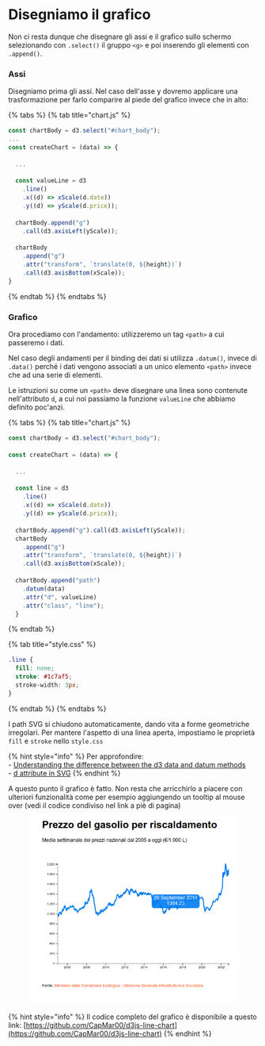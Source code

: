 # Disegniamo il grafico

Non ci resta dunque che disegnare gli assi e il grafico sullo schermo selezionando con `.select()` il gruppo `<g>` e poi inserendo gli elementi con `.append()`.

### Assi

Disegniamo prima gli assi. Nel caso dell'asse y dovremo applicare una trasformazione per farlo comparire al piede del grafico invece che in alto:

{% tabs %}
{% tab title="chart.js" %}
```javascript
const chartBody = d3.select("#chart_body");
...
const createChart = (data) => {
   
  ...
  
  const valueLine = d3
    .line()
    .x((d) => xScale(d.date))
    .y((d) => yScale(d.price));
    
  chartBody.append("g")
    .call(d3.axisLeft(yScale));
  
  chartBody
    .append("g")
    .attr("transform", `translate(0, ${height})`)
    .call(d3.axisBottom(xScale));
}
```
{% endtab %}
{% endtabs %}

### Grafico

Ora procediamo con l'andamento: utilizzeremo un tag `<path>` a cui passeremo i dati.&#x20;

Nel caso degli andamenti per il binding dei dati si utilizza `.datum()`, invece di `.data()` perché i dati vengono associati a un unico elemento  `<path>` invece che ad una serie di elementi.&#x20;

Le istruzioni su come un `<path>` deve disegnare una linea sono contenute nell'attributo `d`, a cui noi passiamo la funzione `valueLine` che abbiamo definito poc'anzi.

{% tabs %}
{% tab title="chart.js" %}
```javascript
const chartBody = d3.select("#chart_body");

const createChart = (data) => {
   
  ...
  
  const line = d3
    .line()
    .x((d) => xScale(d.date))
    .y((d) => yScale(d.price));
    
  chartBody.append("g").call(d3.axisLeft(yScale));
  chartBody
    .append("g")
    .attr("transform", `translate(0, ${height})`)
    .call(d3.axisBottom(xScale));

  chartBody.append("path")
    .datum(data)
    .attr("d", valueLine)
    .attr("class", "line");  
  }
```
{% endtab %}

{% tab title="style.css" %}
```css
.line {
  fill: none;
  stroke: #1c7af5;
  stroke-width: 3px;
}
```
{% endtab %}
{% endtabs %}

I path SVG si chiudono automaticamente, dando vita a forme geometriche irregolari. Per mantere l'aspetto di una linea aperta, impostiamo le proprietà `fill` e `stroke` nello `style.css`

{% hint style="info" %}
Per approfondire:\
\- [Understanding the difference between the d3 data and datum methods](https://www.intothevoid.io/data-visualization/understanding-d3-data-vs-datum/)\
\- [d attribute in SVG](https://developer.mozilla.org/en-US/docs/Web/SVG/Attribute/d)
{% endhint %}

A questo punto il grafico è fatto. Non resta che arricchirlo a piacere con ulteriori funzionalità come per esempio aggiungendo un tooltip al mouse over (vedi il codice condiviso nel link a piè di pagina)&#x20;

<figure><img src="../../.gitbook/assets/grafico-con-tooltip.png" alt=""><figcaption></figcaption></figure>

{% hint style="info" %}
Il codice completo del grafico è disponibile a questo link: [https://github.com/CapMar00/d3js-line-chart](https://github.com/CapMar00/d3js-line-chart)
{% endhint %}

